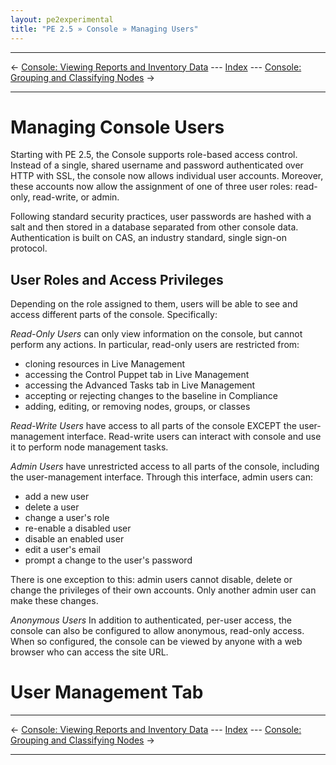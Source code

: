 ```yaml
---
layout: pe2experimental
title: "PE 2.5 » Console » Managing Users"
---
```


* * *

&larr; [Console: Viewing Reports and Inventory Data](./console_reports.html) --- [Index](./) --- [Console: Grouping and Classifying Nodes](./console_classes_groups.html) &rarr;

* * *

Managing Console Users
=====

Starting with PE 2.5, the Console supports role-based access control. Instead of a single, shared username and password authenticated over HTTP with SSL, the console now allows individual user accounts. Moreover, these accounts now allow the assignment of one of three user roles: read-only, read-write, or admin.

Following standard security practices, user passwords are hashed with a salt and then stored in a database separated from other console data. Authentication is built on CAS, an industry standard, single sign-on protocol.

User Roles and Access Privileges
-----
Depending on the role assigned to them, users will be able to see and access different parts of the console. Specifically:

_Read-Only Users_ can only view information on the console, but cannot perform any actions. In particular, read-only users are restricted from:

* cloning resources in Live Management
* accessing the Control Puppet tab in Live Management
* accessing the Advanced Tasks tab in Live Management
* accepting or rejecting changes to the baseline in Compliance
* adding, editing, or removing nodes, groups, or classes

_Read-Write Users_ have access to all parts of the console EXCEPT the user-management interface. Read-write users can interact with console and use it to perform node management tasks. 

_Admin Users_ have unrestricted access to all parts of the console, including the user-management interface. Through this interface, admin users can:

* add a new user
* delete a user
* change a user's role
* re-enable a disabled user
* disable an enabled user
* edit a user's email
* prompt a change to the user's password

There is one exception to this: admin users cannot disable, delete or change the privileges of their own accounts. Only another admin user can make these changes.

_Anonymous Users_ In addition to authenticated, per-user access, the console can also be configured to allow anonymous, read-only access. When so configured, the console can be viewed by anyone with a web browser who can access the site URL.

User Management Tab
======


* * *

&larr; [Console: Viewing Reports and Inventory Data](./console_reports.html) --- [Index](./) --- [Console: Grouping and Classifying Nodes](./console_classes_groups.html) &rarr;

* * *

